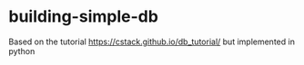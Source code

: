 # building-simple-db
Based on the tutorial https://cstack.github.io/db_tutorial/ but implemented in python
